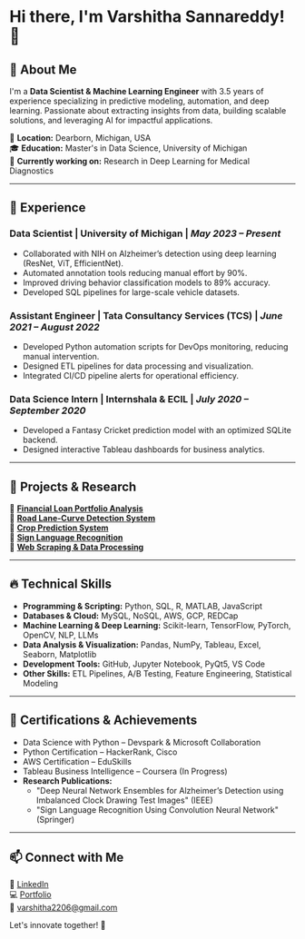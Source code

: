 # Hi there, I'm Varshitha Sannareddy! 👋

## 🚀 About Me
I'm a **Data Scientist & Machine Learning Engineer** with 3.5 years of experience specializing in predictive modeling, automation, and deep learning. Passionate about extracting insights from data, building scalable solutions, and leveraging AI for impactful applications. 

📍 **Location:** Dearborn, Michigan, USA  
🎓 **Education:** Master's in Data Science, University of Michigan  
💼 **Currently working on:** Research in Deep Learning for Medical Diagnostics  

---

## 💼 Experience
### **Data Scientist** | University of Michigan | *May 2023 – Present*  
- Collaborated with NIH on Alzheimer’s detection using deep learning (ResNet, ViT, EfficientNet).  
- Automated annotation tools reducing manual effort by 90%.  
- Improved driving behavior classification models to 89% accuracy.  
- Developed SQL pipelines for large-scale vehicle datasets.  

### **Assistant Engineer** | Tata Consultancy Services (TCS) | *June 2021 – August 2022*  
- Developed Python automation scripts for DevOps monitoring, reducing manual intervention.  
- Designed ETL pipelines for data processing and visualization.  
- Integrated CI/CD pipeline alerts for operational efficiency.  

### **Data Science Intern** | Internshala & ECIL | *July 2020 – September 2020*  
- Developed a Fantasy Cricket prediction model with an optimized SQLite backend.  
- Designed interactive Tableau dashboards for business analytics.  

---

## 📂 Projects & Research
🔹 **[Financial Loan Portfolio Analysis](https://github.com/varshitha4046/Financial-Loan-Portfolio-Analysis)**  
🔹 **[Road Lane-Curve Detection System](https://github.com/varshitha4046/Road-Lane-Curve-Detection-System)**  
🔹 **[Crop Prediction System](https://github.com/varshitha4046/Crop-Prediction-System)**  
🔹 **[Sign Language Recognition](https://github.com/varshitha4046/Sign-Language-recognition)**  
🔹 **[Web Scraping & Data Processing](https://github.com/varshitha4046/Web-Scraping-Data-Processing)**  

---

## 🔥 Technical Skills
- **Programming & Scripting:** Python, SQL, R, MATLAB, JavaScript  
- **Databases & Cloud:** MySQL, NoSQL, AWS, GCP, REDCap  
- **Machine Learning & Deep Learning:** Scikit-learn, TensorFlow, PyTorch, OpenCV, NLP, LLMs  
- **Data Analysis & Visualization:** Pandas, NumPy, Tableau, Excel, Seaborn, Matplotlib  
- **Development Tools:** GitHub, Jupyter Notebook, PyQt5, VS Code  
- **Other Skills:** ETL Pipelines, A/B Testing, Feature Engineering, Statistical Modeling  

---

## 📜 Certifications & Achievements
- Data Science with Python – Devspark & Microsoft Collaboration  
- Python Certification – HackerRank, Cisco  
- AWS Certification – EduSkills  
- Tableau Business Intelligence – Coursera (In Progress)  
- **Research Publications:**
  - "Deep Neural Network Ensembles for Alzheimer’s Detection using Imbalanced Clock Drawing Test Images" (IEEE)  
  - "Sign Language Recognition Using Convolution Neural Network" (Springer)  

---

## 📫 Connect with Me
🔗 [LinkedIn](https://www.linkedin.com/in/varshitha-sannareddy/)  
💻 [Portfolio](https://varshitha-sannareddy.redy.page/)  
📩 varshitha2206@gmail.com  

Let's innovate together! 🚀
